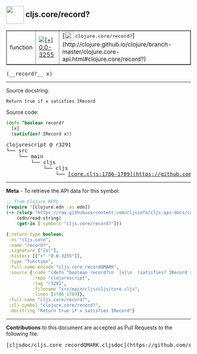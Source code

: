 ## <img width="48px" valign="middle" src="http://i.imgur.com/Hi20huC.png"> cljs.core/record?

 <table border="1">
<tr>

<td>function</td>
<td><a href="https://github.com/cljsinfo/cljs-api-docs/tree/0.0-3255"><img valign="middle" alt="[+] 0.0-3255" src="https://img.shields.io/badge/+-0.0--3255-lightgrey.svg"></a> </td>
<td>
[<img height="24px" valign="middle" src="http://i.imgur.com/1GjPKvB.png"> <samp>clojure.core/record?</samp>](http://clojure.github.io/clojure/branch-master/clojure.core-api.html#clojure.core/record?)
</td>
</tr>
</table>

 <samp>
(__record?__ x)<br>
</samp>

---




Source docstring:

```
Return true if x satisfies IRecord
```

Source code:

```clj
(defn ^boolean record?
  [x]
  (satisfies? IRecord x))
```

 <pre>
clojurescript @ r3291
└── src
    └── main
        └── cljs
            └── cljs
                └── <ins>[core.cljs:1786-1789](https://github.com/clojure/clojurescript/blob/r3291/src/main/cljs/cljs/core.cljs#L1786-L1789)</ins>
</pre>


---

__Meta__ - To retrieve the API data for this symbol:

```clj
;; from Clojure REPL
(require '[clojure.edn :as edn])
(-> (slurp "https://raw.githubusercontent.com/cljsinfo/cljs-api-docs/catalog/cljs-api.edn")
    (edn/read-string)
    (get-in [:symbols "cljs.core/record?"]))
```

```clj
{:return-type boolean,
 :ns "cljs.core",
 :name "record?",
 :signature ["[x]"],
 :history [["+" "0.0-3255"]],
 :type "function",
 :full-name-encode "cljs.core_recordQMARK",
 :source {:code "(defn ^boolean record?\n  [x]\n  (satisfies? IRecord x))",
          :repo "clojurescript",
          :tag "r3291",
          :filename "src/main/cljs/cljs/core.cljs",
          :lines [1786 1789]},
 :full-name "cljs.core/record?",
 :clj-symbol "clojure.core/record?",
 :docstring "Return true if x satisfies IRecord"}

```

---

__Contributions__ to this document are accepted as Pull Requests to the following file:

 <pre>
[cljsdoc/cljs.core_recordQMARK.cljsdoc](https://github.com/cljsinfo/cljs-api-docs/blob/master/cljsdoc/cljs.core_recordQMARK.cljsdoc)
</pre>

